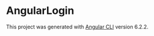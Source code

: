 # AngularLogin

This project was generated with [Angular CLI](https://github.com/angular/angular-cli) version 6.2.2.
